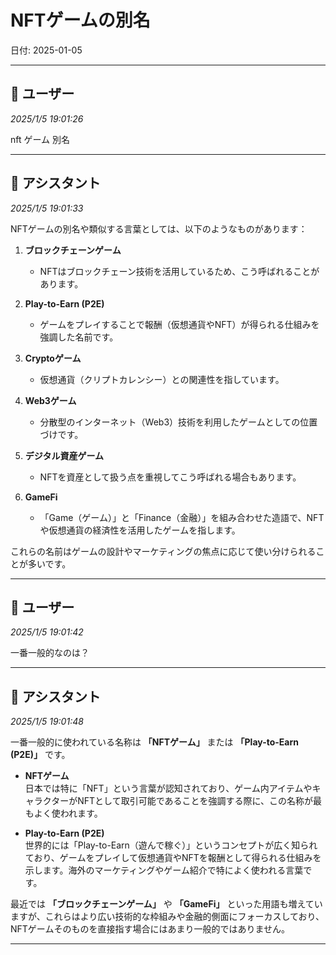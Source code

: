 # NFTゲームの別名

日付: 2025-01-05

---

## 👤 ユーザー
*2025/1/5 19:01:26*

nft ゲーム 別名

---

## 🤖 アシスタント
*2025/1/5 19:01:33*

NFTゲームの別名や類似する言葉としては、以下のようなものがあります：

1. **ブロックチェーンゲーム**  
   - NFTはブロックチェーン技術を活用しているため、こう呼ばれることがあります。

2. **Play-to-Earn (P2E)**  
   - ゲームをプレイすることで報酬（仮想通貨やNFT）が得られる仕組みを強調した名前です。

3. **Cryptoゲーム**  
   - 仮想通貨（クリプトカレンシー）との関連性を指しています。

4. **Web3ゲーム**  
   - 分散型のインターネット（Web3）技術を利用したゲームとしての位置づけです。

5. **デジタル資産ゲーム**  
   - NFTを資産として扱う点を重視してこう呼ばれる場合もあります。

6. **GameFi**  
   - 「Game（ゲーム）」と「Finance（金融）」を組み合わせた造語で、NFTや仮想通貨の経済性を活用したゲームを指します。

これらの名前はゲームの設計やマーケティングの焦点に応じて使い分けられることが多いです。

---

## 👤 ユーザー
*2025/1/5 19:01:42*

一番一般的なのは？

---

## 🤖 アシスタント
*2025/1/5 19:01:48*

一番一般的に使われている名称は **「NFTゲーム」** または **「Play-to-Earn (P2E)」** です。

- **NFTゲーム**  
  日本では特に「NFT」という言葉が認知されており、ゲーム内アイテムやキャラクターがNFTとして取引可能であることを強調する際に、この名称が最もよく使われます。

- **Play-to-Earn (P2E)**  
  世界的には「Play-to-Earn（遊んで稼ぐ）」というコンセプトが広く知られており、ゲームをプレイして仮想通貨やNFTを報酬として得られる仕組みを示します。海外のマーケティングやゲーム紹介で特によく使われる言葉です。

最近では **「ブロックチェーンゲーム」** や **「GameFi」** といった用語も増えていますが、これらはより広い技術的な枠組みや金融的側面にフォーカスしており、NFTゲームそのものを直接指す場合にはあまり一般的ではありません。

---

